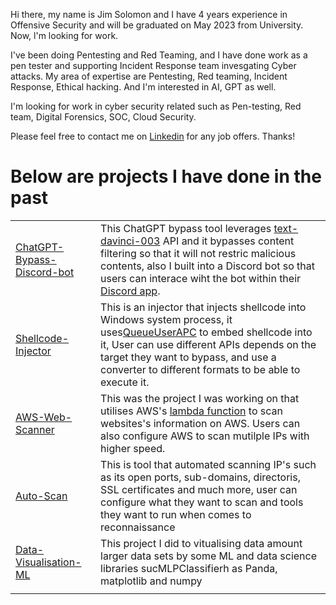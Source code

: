 Hi there, my name is Jim Solomon and I have 4 years experience in Offensive Security and will be graduated on May 2023 from University. Now, l'm looking for work.

I've been doing Pentesting and Red Teaming, and I have done work as a pen tester and supporting Incident Response team invesgating Cyber attacks.
My area of expertise are Pentesting, Red teaming, Incident Response, Ethical hacking. And I'm interested in AI, GPT as well.

I'm looking for work in cyber security related such as Pen-testing, Red team, Digital Forensics, SOC, Cloud Security. 	

Please feel free to contact me on [Linkedin](https://www.linkedin.com/in/jimsolomonx/) for any job offers. Thanks!
# Below are projects I have done in the past

|                                                                                                      |                                                                                                                                                                                                                                                                                                                                                                                                                                                                                                                                                                                                                                                                              |
|------------------------------------------------------------------------------------------------------|------------------------------------------------------------------------------------------------------------------------------------------------------------------------------------------------------------------------------------------------------------------------------------------------------------------------------------------------------------------------------------------------------------------------------------------------------------------------------------------------------------------------------------------------------------------------------------------------------------------------------------------------------------------------------|
| [ChatGPT-Bypass-Discord-bot](https://github.com/JimSolomon/ChatGPT-Bypass-Discord-bot)                                     | This ChatGPT bypass tool leverages  [text-davinci-003](https://platform.openai.com/docs/models/gpt-3-5) API and it bypasses content filtering so that it will not restric malicious contents, also I built into a Discord bot so that users can interace wiht the bot within their [Discord app](https://discord.com/).                                                                                                                                                                                                                                                                                                                                                                                                                                      |
| [Shellcode-Injector](https://github.com/JimSolomon/Shellcode-Injector)                                 | This is an injector that injects shellcode into Windows system process, it uses[QueueUserAPC](https://learn.microsoft.com/en-us/windows/win32/api/processthreadsapi/nf-processthreadsapi-queueuserapc) to embed shellcode into it, User can use different APIs depends on the target they want to bypass, and use a converter to different formats to be able to execute it.|
| [AWS-Web-Scanner](https://github.com/JimSolomon/AWS-Web-Scanner) | This was the project I was working on that utilises AWS's [lambda function](https://aws.amazon.com/lambda/) to scan websites's information on AWS. Users can also configure AWS to scan mutilple IPs with higher speed.|.                                                                                                                                                                                                                                                                                                                                                         |
| [Auto-Scan](https://github.com/JimSolomon/Auto-Scan)  | This is tool that automated scanning IP's such as its open ports, sub-domains, directoris, SSL certificates and much more, user can configure what they want to scan and tools they want to run when comes to reconnaissance|
| [Data-Visualisation-ML](https://github.com/JimSolomon/Data-Visualisation-ML)                             |  This project I did to vitualising data amount larger data sets by some ML and data science libraries sucMLPClassifierh as Panda, matplotlib and numpy |
|                                                                                                      |                                                                                                                                                                                                                                                                                                                                                                                                                                                                                                                                                                                                                                                                              |
